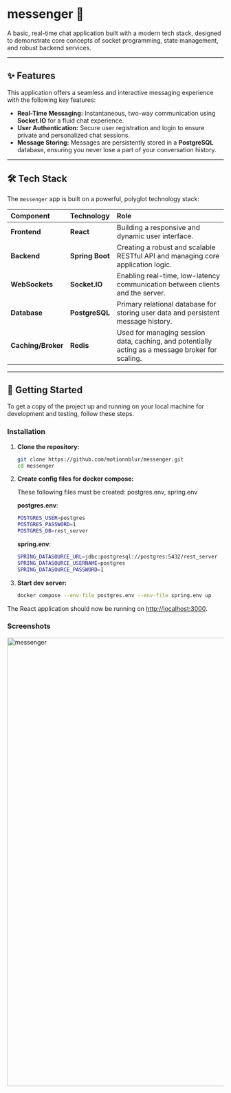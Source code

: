 # messenger 💬

[//]: # (Optional: Add an image/gif/screenshot of your application here)
A basic, real-time chat application built with a modern tech stack, designed to demonstrate core concepts of socket programming, state management, and robust backend services.

---

## ✨ Features

This application offers a seamless and interactive messaging experience with the following key features:

* **Real-Time Messaging:** Instantaneous, two-way communication using **Socket.IO** for a fluid chat experience.
* **User Authentication:** Secure user registration and login to ensure private and personalized chat sessions.
* **Message Storing:** Messages are persistently stored in a **PostgreSQL** database, ensuring you never lose a part of your conversation history.

---

## 🛠️ Tech Stack

The `messenger` app is built on a powerful, polyglot technology stack:

| Component | Technology | Role |
| :--- | :--- | :--- |
| **Frontend** | **React** | Building a responsive and dynamic user interface. |
| **Backend** | **Spring Boot** | Creating a robust and scalable RESTful API and managing core application logic. |
| **WebSockets** | **Socket.IO** | Enabling real-time, low-latency communication between clients and the server. |
| **Database** | **PostgreSQL** | Primary relational database for storing user data and persistent message history. |
| **Caching/Broker** | **Redis** | Used for managing session data, caching, and potentially acting as a message broker for scaling. |

---

## 🚀 Getting Started

To get a copy of the project up and running on your local machine for development and testing, follow these steps.

### Installation

1.  **Clone the repository:**
    ```bash
    git clone https://github.com/motionnblur/messenger.git
    cd messenger
    ```
2. **Create config files for docker compose:**
   
   These following files must be created: postgres.env, spring.env

   **postgres.env**:
   ```bash
   POSTGRES_USER=postgres
   POSTGRES_PASSWORD=1
   POSTGRES_DB=rest_server
   ```
   **spring.env**:
   ```bash
   SPRING_DATASOURCE_URL=jdbc:postgresql://postgres:5432/rest_server
   SPRING_DATASOURCE_USERNAME=postgres
   SPRING_DATASOURCE_PASSWORD=1
   ```
3. **Start dev server:**
   ```bash
   docker compose --env-file postgres.env --env-file spring.env up
   ```

The React application should now be running on [http://localhost:3000](http://localhost:3000).

### Screenshots

<img width="1914" height="1042" alt="messenger" src="https://github.com/user-attachments/assets/7ac59f4e-2517-40c5-8f2f-1eeef2d0c677" />
